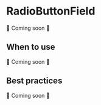 # RadioButtonField

📝 Coming soon 🐬

## When to use

📝 Coming soon 🐬

## Best practices

📝 Coming soon 🐬
